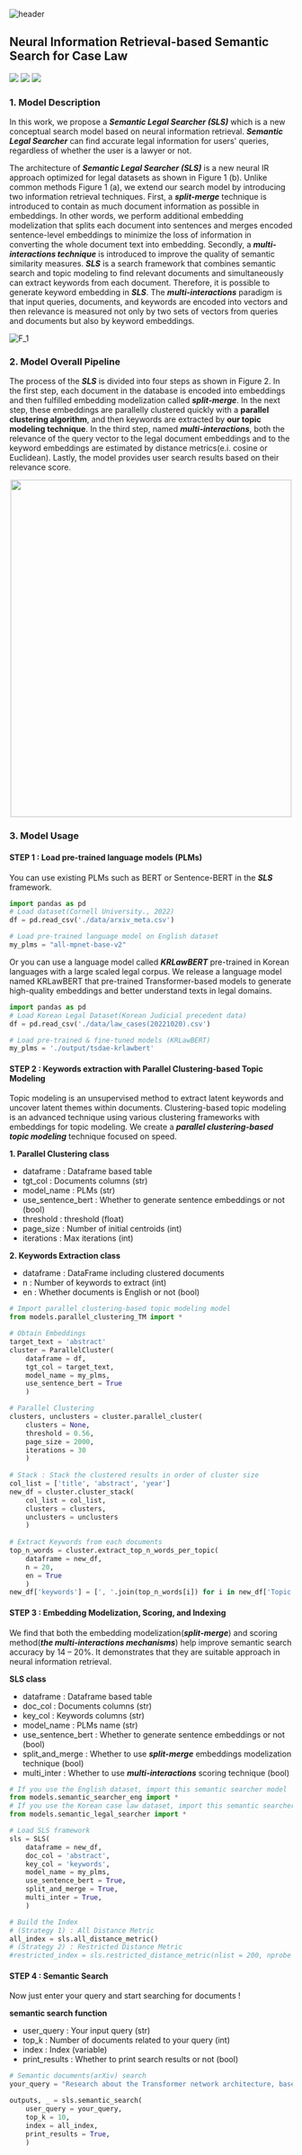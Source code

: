 ![header](https://capsule-render.vercel.app/api?type=wave&color=auto&height=300&section=header&text=Semantic%20Legal%20Searcher&fontSize=70)

## Neural Information Retrieval-based Semantic Search for Case Law
<img src="https://img.shields.io/badge/Semantic Search-3776AB?style=flat-square&logo=Source Engine&logoColor=white"/> <img src="https://img.shields.io/badge/Python-3776AB?style=flat-square&logo=Python&logoColor=white"/> <img src="https://img.shields.io/badge/Colab-3776AB?style=flat-square&logo=Google Colab&logoColor=white"/> 

### 1. Model Description

 In this work, we propose a ***Semantic Legal Searcher (SLS)*** which is a new conceptual search model based on neural information retrieval. ***Semantic Legal Searcher*** can find accurate legal information for users' queries, regardless of whether the user is a lawyer or not. 
 
 The architecture of ***Semantic Legal Searcher (SLS)*** is a new neural IR approach optimized for legal datasets as shown in Figure 1 (b). Unlike common methods Figure 1 (a), we extend our search model by introducing two information retrieval techniques. First, a ***split-merge*** technique is introduced to contain as much document information as possible in embeddings. In other words, we perform additional embedding modelization that splits each document into sentences and merges encoded sentence-level embeddings to minimize the loss of information in converting the whole document text into embedding. Secondly, a ***multi-interactions technique*** is introduced to improve the quality of semantic similarity measures. ***SLS*** is a search framework that combines semantic search and topic modeling to find relevant documents and simultaneously can extract keywords from each document. Therefore, it is possible to generate keyword embedding in ***SLS***. The ***multi-interactions*** paradigm is that input queries, documents, and keywords are encoded into vectors and then relevance is measured not only by two sets of vectors from queries and documents but also by keyword embeddings.
 
![F_1](https://user-images.githubusercontent.com/105137667/206842983-1a5438d0-cd1c-4d77-991b-e63cacba4e66.jpg)

 ### 2. Model Overall Pipeline
 
 The process of the ***SLS*** is divided into four steps as shown in Figure 2. In the first step, each document in the database is encoded into embeddings and then fulfilled embedding modelization called ***split-merge***. In the next step, these embeddings are parallelly clustered quickly with a **parallel clustering algorithm**, and then keywords are extracted by **our topic modeling technique**. In the third step, named ***multi-interactions***, both the relevance of the query vector to the legal document embeddings and to the keyword embeddings are estimated by distance metrics(e.i. cosine or Euclidean). Lastly, the model provides user search results based on their relevance score. 

<p align="center"><img src="https://user-images.githubusercontent.com/105137667/206843022-300ada12-e43e-4af9-b3a1-cd4d08b45cb2.jpg" width="500" height="600"/></p>

### 3. Model Usage

#### STEP 1 : Load pre-trained language models (PLMs)
 
You can use existing PLMs such as BERT or Sentence-BERT in the ***SLS*** framework. 


```python
import pandas as pd
# Load dataset(Cornell University., 2022)
df = pd.read_csv('./data/arxiv_meta.csv')

# Load pre-trained language model on English dataset
my_plms = "all-mpnet-base-v2"
```

Or you can use a language model called ***KRLawBERT*** pre-trained in Korean languages with a large scaled legal corpus.	We release a language model named KRLawBERT that pre-trained Transformer-based models to generate high-quality embeddings and better understand texts in legal domains.


```python
import pandas as pd
# Load Korean Legal Dataset(Korean Judicial precedent data)
df = pd.read_csv('./data/law_cases(20221020).csv')

# Load pre-trained & fine-tuned models (KRLawBERT)
my_plms = './output/tsdae-krlawbert'
```

#### STEP 2 : Keywords extraction with Parallel Clustering-based Topic Modeling

Topic modeling is an unsupervised method to extract latent keywords and uncover latent themes within documents. Clustering-based topic modeling is an advanced technique using various clustering frameworks with embeddings for topic modeling. We create a ***parallel clustering-based topic modeling*** technique focused on speed.

**1. Parallel Clustering class**
 - dataframe : Dataframe based table
 - tgt_col : Documents columns (str)
 - model_name : PLMs (str)
 - use_sentence_bert : Whether to generate sentence embeddings or not (bool)
 - threshold : threshold (float)
 - page_size : Number of initial centroids (int)
 - iterations : Max iterations (int)

**2. Keywords Extraction class**
 - dataframe : DataFrame including clustered documents
 - n : Number of keywords to extract (int)
 - en : Whether documents is English or not (bool)
 

```python
# Import parallel_clustering-based topic modeling model
from models.parallel_clustering_TM import *

# Obtain Embeddings
target_text = 'abstract'
cluster = ParallelCluster(
    dataframe = df,
    tgt_col = target_text,
    model_name = my_plms,
    use_sentence_bert = True
    )

# Parallel Clustering
clusters, unclusters = cluster.parallel_cluster(
    clusters = None,
    threshold = 0.56,
    page_size = 2000,
    iterations = 30
    )
    
# Stack : Stack the clustered results in order of cluster size
col_list = ['title', 'abstract', 'year']
new_df = cluster.cluster_stack(
    col_list = col_list,
    clusters = clusters,
    unclusters = unclusters
    )
    
# Extract Keywords from each documents
top_n_words = cluster.extract_top_n_words_per_topic(
    dataframe = new_df,
    n = 20,
    en = True
    )
new_df['keywords'] = [', '.join(top_n_words[i]) for i in new_df['Topic'].values]
```

#### STEP 3 : Embedding Modelization, Scoring, and Indexing

We find that both the embedding modelization(***split-merge***) and scoring method(***the multi-interactions mechanisms***) help improve semantic search accuracy by 14 – 20%. It demonstrates that they are suitable approach in neural information retrieval.

**SLS class**
 - dataframe : Dataframe based table
 - doc_col : Documents columns (str)
 - key_col : Keywords columns (str)
 - model_name : PLMs name (str)
 - use_sentence_bert : Whether to generate sentence embeddings or not (bool)
 - split_and_merge : Whether to use ***split-merge*** embeddings modelization technique (bool)
 - multi_inter : Whether to use ***multi-interactions*** scoring technique (bool)


```python
# If you use the English dataset, import this semantic searcher model
from models.semantic_searcher_eng import *
# If you use the Korean case law dataset, import this semantic searcher model
from models.semantic_legal_searcher import *

# Load SLS framework
sls = SLS(
    dataframe = new_df,
    doc_col = 'abstract',
    key_col = 'keywords',
    model_name = my_plms,
    use_sentence_bert = True,
    split_and_merge = True,
    multi_inter = True,
    )

# Build the Index
# (Strategy 1) : All Distance Metric
all_index = sls.all_distance_metric()
# (Strategy 2) : Restricted Distance Metric
#restricted_index = sls.restricted_distance_metric(nlist = 200, nprobe = 6)
```

#### STEP 4 : Semantic Search

Now just enter your query and start searching for documents !

**semantic search function**
 - user_query : Your input query (str)
 - top_k : Number of documents related to your query (int)
 - index : Index (variable)
 - print_results : Whether to print search results or not (bool)


```python
# Semantic documents(arXiv) search
your_query = "Research about the Transformer network architecture, based solely on attention mechanisms."

outputs, _ = sls.semantic_search(
    user_query = your_query,
    top_k = 10,
    index = all_index,
    print_results = True,
    )
```
